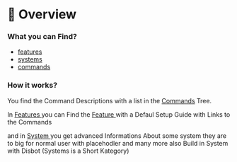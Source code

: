 # 📔 Overview

### What you can Find?

* [features](features/ "mention")
* [systems](systems/ "mention")
*   [commands](commands/ "mention")



### How it works?

You find the Command Descriptions with a list in the [Commands](commands/) Tree.

In [Features ](features/)you can Find the [Feature ](features/)with a  Defaul Setup Guide with Links to the Commands

and in [System ](systems/)you get advanced Informations About some system they are to big for normal user with placehodler and many more also Build in System with Disbot (Systems is a Short Kategory)



